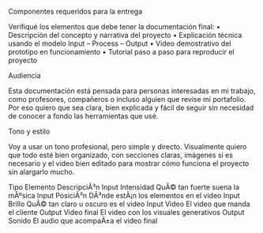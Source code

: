 Componentes requeridos para la entrega

Verifiqué los elementos que debe tener la documentación final:
	•	Descripción del concepto y narrativa del proyecto
	•	Explicación técnica usando el modelo Input – Process – Output
	•	Video demostrativo del prototipo en funcionamiento
	•	Tutorial paso a paso para reproducir el proyecto

Audiencia

Esta documentación está pensada para personas interesadas en mi trabajo, como profesores, compañeros o incluso alguien que revise mi portafolio. Por eso quiero que sea clara, bien explicada y fácil de seguir sin necesidad de conocer a fondo las herramientas que usé.

Tono y estilo

Voy a usar un tono profesional, pero simple y directo. Visualmente quiero que todo esté bien organizado, con secciones claras, imágenes si es necesario y el video bien editado para mostrar cómo funciona el proyecto sin alargarlo mucho.


Tipo
Elemento
DescripciÃ³n
Input
Intensidad
QuÃ© tan fuerte suena la mÃºsica
Input
PosiciÃ³n
DÃ³nde estÃ¡n los elementos en el video
Input
Brillo
QuÃ© tan claro u oscuro es el video
Input
Video
El video que manda el cliente
Output
Video final
El video con los visuales generativos
Output
Sonido
El audio que acompaÃ±a el video final

